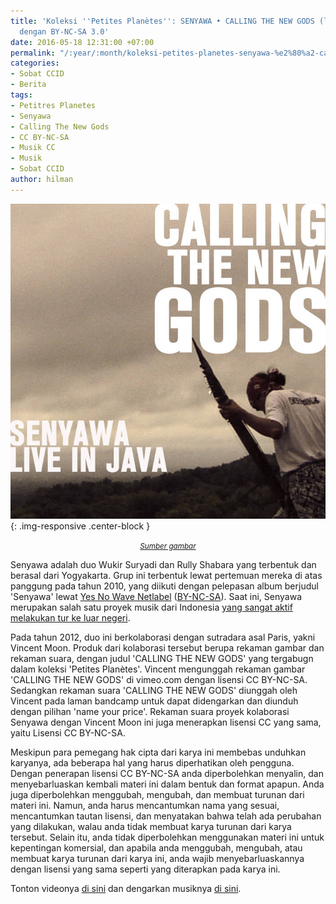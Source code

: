 ```yaml
---
title: 'Koleksi ''Petites Planètes'': SENYAWA • CALLING THE NEW GODS (live in Java)
  dengan BY-NC-SA 3.0'
date: 2016-05-18 12:31:00 +07:00
permalink: "/:year/:month/koleksi-petites-planetes-senyawa-%e2%80%a2-calling-the-new-gods-live-in-java-dengan-by-nc-sa-3-0/"
categories:
- Sobat CCID
- Berita
tags:
- Petitres Planetes
- Senyawa
- Calling The New Gods
- CC BY-NC-SA
- Musik CC
- Musik
- Sobat CCID
author: hilman
---
```


![a1896700526_16.jpg](/uploads/a1896700526_16.jpg){: .img-responsive .center-block }<center><small><i><a href="http://petitesplanetes.bandcamp.com/album/senyawa-o-calling-the-new-gods-live-in-java">Sumber gambar</a></i></small></center>

Senyawa adalah duo Wukir Suryadi dan Rully Shabara yang terbentuk dan berasal dari Yogyakarta. Grup ini terbentuk lewat pertemuan mereka di atas panggung pada tahun 2010, yang diikuti dengan pelepasan album berjudul 'Senyawa' lewat [Yes No Wave Netlabel](http://yesnowave.com/yesno051/) ([BY-NC-SA](https://creativecommons.org/licenses/by-nc-sa/4.0/deed.id)). Saat ini, Senyawa merupakan salah satu proyek musik dari Indonesia [yang  sangat aktif melakukan tur ke luar negeri](http://www.thejakartapost.com/news/2016/04/30/senyawa-s-plan-world-dominat-ion.html).

Pada tahun 2012, duo ini berkolaborasi dengan sutradara asal Paris, yakni Vincent Moon. Produk dari kolaborasi tersebut berupa rekaman gambar dan rekaman suara, dengan judul 'CALLING THE NEW GODS' yang tergabugn dalam koleksi 'Petites Planètes'. Vincent mengunggah rekaman gambar 'CALLING THE NEW GODS' di vimeo.com dengan lisensi CC BY-NC-SA. Sedangkan rekaman suara 'CALLING THE NEW GODS' diunggah oleh Vincent pada laman bandcamp untuk dapat didengarkan dan diunduh dengan pilihan 'name your price'. Rekaman suara proyek kolaborasi Senyawa dengan Vincent Moon ini juga menerapkan lisensi CC yang sama, yaitu Lisensi CC BY-NC-SA.

Meskipun para pemegang hak cipta dari karya ini membebas unduhkan karyanya, ada beberapa hal yang harus diperhatikan oleh pengguna. Dengan penerapan lisensi CC BY-NC-SA anda diperbolehkan menyalin, dan menyebarluaskan kembali materi ini dalam bentuk dan format apapun. Anda juga diperbolehkan menggubah, mengubah, dan membuat turunan dari materi ini. Namun, anda harus mencantumkan nama yang sesuai, mencantumkan tautan lisensi, dan menyatakan bahwa telah ada perubahan yang dilakukan, walau anda tidak membuat karya turunan dari karya tersebut. Selain itu, anda tidak diperbolehkan menggunakan materi ini untuk kepentingan komersial, dan apabila anda menggubah, mengubah, atau membuat karya turunan dari karya ini, anda wajib menyebarluaskannya dengan lisensi yang sama seperti yang diterapkan pada karya ini.

Tonton videonya [di sini](https://vimeo.com/54891015) dan dengarkan musiknya [di sini](http://petitesplanetes.bandcamp.com/album/senyawa-o-calling-the-new-gods-live-in-java).
